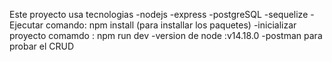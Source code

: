 Este proyecto usa tecnologias 
-nodejs
-express
-postgreSQL
-sequelize
-Ejecutar comando:
 npm install (para installar los paquetes)
-inicializar proyecto comamdo :
 npm run dev
-version de node :v14.18.0
-postman para probar el CRUD

